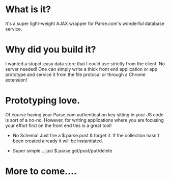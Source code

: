 # What is it? 

It's a super light-weight AJAX wrapper for Parse.com's wonderful database service. 

# Why did you build it? 

I wanted a stupid-easy data store that I could use strictly from the client. No server needed! 
One can simply write a thick front end application or app prototype and service it from the file protocal
or through a Chrome extension! 

# Prototyping love. 

Of course having your Parse.com authentication key sitting in your JS code is sort of a no-no. 
However, for writing applications where you are focusing your effort first on the front end this is a great tool! 

* No Schema! Just fire a $.parse.post & forget it. If the collection hasn't been created already it will be 
instantiated. 

* Super simple... just $.parse.get/post/put/delete

# More to come....
